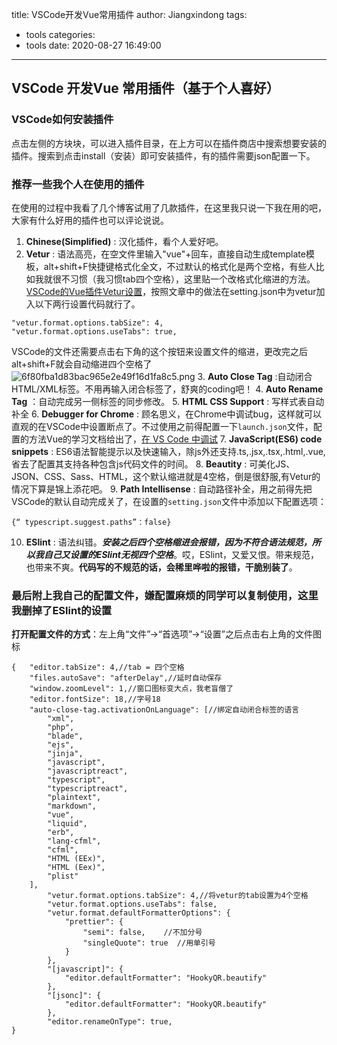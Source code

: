 title: VSCode开发Vue常用插件
author: Jiangxindong
tags:
  - tools
categories:
  - tools
date: 2020-08-27 16:49:00
---
## VSCode 开发Vue 常用插件（基于个人喜好）

### VSCode如何安装插件

点击左侧的方块块，可以进入插件目录，在上方可以在插件商店中搜索想要安装的插件。搜索到点击install（安装）即可安装插件，有的插件需要json配置一下。 

### 推荐一些我个人在使用的插件
在使用的过程中我看了几个博客试用了几款插件，在这里我只说一下我在用的吧，大家有什么好用的插件也可以评论说说。

1. **Chinese(Simplified)** : 汉化插件，看个人爱好吧。
2.  **Vetur** : 语法高亮，在空文件里输入"vue"+回车，直接自动生成template模板，alt+shift+F快捷键格式化全文，不过默认的格式化是两个空格，有些人比如我就很不习惯（我习惯tab四个空格），这里贴一个改格式化缩进的方法。[VSCode的Vue插件Vetur设置](https://www.jianshu.com/p/80ae9b1b8fae)，按照文章中的做法在setting.json中为vetur加入以下两行设置代码就行了。
```
"vetur.format.options.tabSize": 4,
"vetur.format.options.useTabs": true,
```
VSCode的文件还需要点击右下角的这个按钮来设置文件的缩进，更改完之后alt+shift+F就会自动缩进四个空格了
![6f80fba1d83bac965e2e49f16d1fa8c5.png](en-resource://database/621:1)
3. **Auto Close Tag** :自动闭合HTML/XML标签。不用再输入闭合标签了，舒爽的coding吧！
4. **Auto Rename Tag** ：自动完成另一侧标签的同步修改。
5. **HTML CSS Support** : 写样式表自动补全
6. **Debugger for Chrome** : 顾名思义，在Chrome中调试bug，这样就可以直观的在VSCode中设置断点了。不过使用之前得配置一下`launch.json`文件，配置的方法Vue的学习文档给出了，[在 VS Code 中调试](https://cn.vuejs.org/v2/cookbook/debugging-in-vscode.html)
7. **JavaScript(ES6) code snippets** :  ES6语法智能提示以及快速输入，除js外还支持.ts,.jsx,.tsx,.html,.vue,省去了配置其支持各种包含js代码文件的时间。
8. **Beautity** : 可美化JS、JSON、CSS、Sass、HTML，这个默认缩进就是4空格，倒是很舒服,有Vetur的情况下算是锦上添花吧。
9. **Path Intellisense** : 自动路径补全，用之前得先把VSCode的默认自动完成关了，在设置的`setting.json`文件中添加以下配置选项：
```
{“ typescript.suggest.paths”：false}
```
10. **ESlint** : 语法纠错。***安装之后四个空格缩进会报错，因为不符合语法规范，所以我自己又设置的ESlint无视四个空格***。哎，ESlint，又爱又恨。带来规范，也带来不爽。**代码写的不规范的话，会稀里哗啦的报错，干脆别装了**。

### 最后附上我自己的配置文件，嫌配置麻烦的同学可以复制使用，这里我删掉了ESlint的设置

**打开配置文件的方式**：左上角“文件”->“首选项”->“设置”之后点击右上角的文件图标 


```
{   "editor.tabSize": 4,//tab = 四个空格
    "files.autoSave": "afterDelay",//延时自动保存
    "window.zoomLevel": 1,//窗口图标变大点，我老盲僧了
    "editor.fontSize": 18,//字号18
    "auto-close-tag.activationOnLanguage": [//绑定自动闭合标签的语言
        "xml",
        "php",
        "blade",
        "ejs",
        "jinja",
        "javascript",
        "javascriptreact",
        "typescript",
        "typescriptreact",
        "plaintext",
        "markdown",
        "vue",
        "liquid",
        "erb",
        "lang-cfml",
        "cfml",
        "HTML (EEx)",
        "HTML (Eex)",
        "plist"
    ],
        "vetur.format.options.tabSize": 4,//将vetur的tab设置为4个空格
        "vetur.format.options.useTabs": false,
        "vetur.format.defaultFormatterOptions": {
            "prettier": {
                "semi": false,    //不加分号
                "singleQuote": true  //用单引号
            }
        },
        "[javascript]": {
            "editor.defaultFormatter": "HookyQR.beautify"
        },
        "[jsonc]": {
            "editor.defaultFormatter": "HookyQR.beautify"
        },
        "editor.renameOnType": true,
}
```